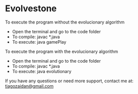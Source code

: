 # Evolvestone

To execute the program without the evolucionary algorithm
- Open the terminal and go to the code folder
- To compile: javac *.java
- To execute: java gamePlay

To execute the program with the evolucionary algorithm
- Open the terminal and go to the code folder
- To compile: javac *.java
- To execute: java evolutionary


If you have any questions or need more support, contact me at: tiagozaidan@gmail.com

